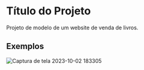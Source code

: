 # Título do Projeto

Projeto de modelo de um website de venda de livros.

## Exemplos
![Captura de tela 2023-10-02 183305](https://github.com/joao-carmassi/Alura-Books/assets/90992816/186481a3-e401-46b4-b290-79f2a7de9568)
